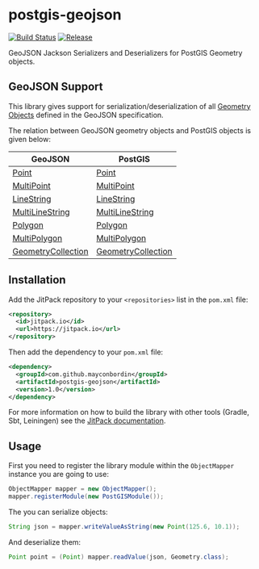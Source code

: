 # postgis-geojson
[![Build Status](https://travis-ci.org/mayconbordin/postgis-geojson.svg?branch=master)](https://travis-ci.org/mayconbordin/postgis-geojson) [![Release](https://img.shields.io/github/release/mayconbordin/postgis-geojson.svg?label=maven)](https://jitpack.io/#mayconbordin/postgis-geojson)

GeoJSON Jackson Serializers and Deserializers for PostGIS Geometry objects.

## GeoJSON Support

This library gives support for serialization/deserialization of all [Geometry Objects](http://geojson.org/geojson-spec.html#geometry-objects) defined
in the GeoJSON specification.

The relation between GeoJSON geometry objects and PostGIS objects is given below:

GeoJSON           | PostGIS
------------------| -------------
[Point](http://geojson.org/geojson-spec.html#point)| [Point](http://postgis.refractions.net/documentation/javadoc/org/postgis/Point.html)
[MultiPoint](http://geojson.org/geojson-spec.html#multipoint)| [MultiPoint](http://postgis.refractions.net/documentation/javadoc/org/postgis/MultiPoint.html)
[LineString](http://geojson.org/geojson-spec.html#linestring)| [LineString](http://postgis.refractions.net/documentation/javadoc/org/postgis/LineString.html)
[MultiLineString](http://geojson.org/geojson-spec.html#multilinestring)| [MultiLineString](http://postgis.refractions.net/documentation/javadoc/org/postgis/MultiLineString.html)
[Polygon](http://geojson.org/geojson-spec.html#polygon)| [Polygon](http://postgis.refractions.net/documentation/javadoc/org/postgis/Polygon.html)
[MultiPolygon](http://geojson.org/geojson-spec.html#multipolygon)| [MultiPolygon](http://postgis.refractions.net/documentation/javadoc/org/postgis/MultiPolygon.html)
[GeometryCollection](http://geojson.org/geojson-spec.html#geometry-collection)| [GeometryCollection](http://postgis.refractions.net/documentation/javadoc/org/postgis/GeometryCollection.html)

## Installation

Add the JitPack repository to your `<repositories>` list in the `pom.xml` file:

```xml
<repository>
  <id>jitpack.io</id>
  <url>https://jitpack.io</url>
</repository>
```

Then add the dependency to your `pom.xml` file:

```xml
<dependency>
  <groupId>com.github.mayconbordin</groupId>
  <artifactId>postgis-geojson</artifactId>
  <version>1.0</version>
</dependency>
```

For more information on how to build the library with other tools (Gradle, Sbt, Leiningen) see the [JitPack documentation](https://jitpack.io/docs/BUILDING/).

## Usage

First you need to register the library module within the `ObjectMapper` instance you are going to use:

```java
ObjectMapper mapper = new ObjectMapper();
mapper.registerModule(new PostGISModule());
```

The you can serialize objects:

```java
String json = mapper.writeValueAsString(new Point(125.6, 10.1));
```

And deserialize them:

```java
Point point = (Point) mapper.readValue(json, Geometry.class);
```
